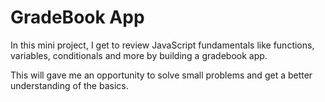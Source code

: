 # GradeBook App

In this mini project, I get to review JavaScript fundamentals like functions, variables, conditionals and more by building a gradebook app.

This will gave me an opportunity to solve small problems and get a better understanding of the basics.

